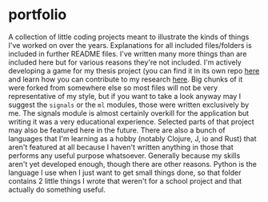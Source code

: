 # portfolio
A collection of little coding projects meant to illustrate the kinds of things I've worked on over the years. Explanations for all included files/folders is included in further README files.
I've written many more things than are included here but for various reasons they're not included.
I'm actively developing a game for my thesis project (you can find it in its own repo [here](http://github.com/jorenverspeurt/MatchBrain) and learn how you can contribute to my research [here](http://jorenverspeurt.github.io/MatchBrain). Big chunks of it were forked from somewhere else so most files will not be very representative of my style, but if you want to take a look anyway may I suggest the `signals` or the `ml` modules, those were written exclusively by me. The signals module is almost certainly overkill for the application but writing it was a very educational experience. Selected parts of that project may also be featured here in the future.
There are also a bunch of languages that I'm learning as a hobby (notably Clojure, J, io and Rust) that aren't featured at all because I haven't written anything in those that performs any useful purpose whatsoever. Generally because my skills aren't yet developed enough, though there are other reasons.
Python is the language I use when I just want to get small things done, so that folder contains 2 little things I wrote that weren't for a school project and that actually do something useful.
